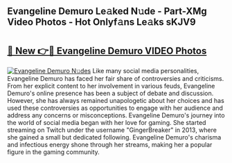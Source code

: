 ## Evangeline Demuro Le𝚊ked N𝚞de - Part-XMg Video Photos - Hot Onlyf𝚊ns Le𝚊ks sKJV9

# <h2><a href="http://ab63287.deff.icu/?id=Evangeline+Demuro">🔗 New 👉🔴 Evangeline Demuro VIDEO Photos</a></h2>

[![Evangeline Demuro N𝚞des](https://i.imgur.com/rIISA9y.gif)](http://ab63287.deff.icu/?id=Evangeline+Demuro)
Like many social media personalities, Evangeline Demuro has faced her fair share of controversies and criticisms. From her explicit content to her involvement in various feuds, Evangeline Demuro's online presence has been a subject of debate and discussion. However, she has always remained unapologetic about her choices and has used these controversies as opportunities to engage with her audience and address any concerns or misconceptions. Evangeline Demuro's journey into the world of social media began with her love for gaming. She started streaming on Twitch under the username "GingerBreaker" in 2013, where she gained a small but dedicated following. Evangeline Demuro's charisma and infectious energy shone through her streams, making her a popular figure in the gaming community.

